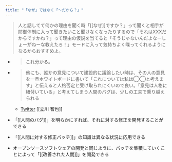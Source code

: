 ```yaml
---
title: "「なぜ」ではなく「〜だから？」"
---
```


> 人と話してて何かの理由を聞く時「[[なぜ]]ですか？」って聞くと相手が防御体制に入って聞きたいこと聞けなくなったりするので「それはXXXだからですかね？」って理由の仮説を当てると「そうじゃないんだよなーしょーがねーな教えたろ！」モードに入って気持ちよく喋ってくれるようになるからおすすめよ。
- > これ分かる。
- >  他にも、誰かの意見について建設的に議論したい時は、その人の意見を一旦ホワイトボードに書いて「これについては私は◯◯と考えます」と伝えると人格否定と受け取られにくいので良い。「意見は人格に紐付いている」と考えてしまう人間のバグは、少しの工夫で乗り越えられる
    - [Twitter](https://twitter.com/tomoyaman/status/1165467532834160641) [[立川 智也]]

- 「[[人間のバグ]]」を明らかにすれば、それに対する修正を開発することができる
- 「[[人間に対する修正パッチ]]」の知識は異なる状況に応用できる
- オープンソースソフトウェアの開発と同じように、パッチを集積していくことによって「[[改善された人間]]」を開発できる
